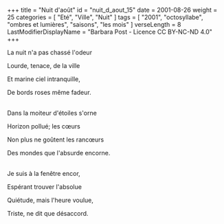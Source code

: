 +++
title = "Nuit d'août"
id = "nuit_d_aout_15"
date = 2001-08-26
weight = 25
categories = [ "Eté", "Ville", "Nuit" ]
tags = [
  "2001",
  "octosyllabe",
  "ombres et lumières",
  "saisons",
  "les mois"
]
verseLength = 8
LastModifierDisplayName = "Barbara Post - Licence CC BY-NC-ND 4.0"
+++

La nuit n'a pas chassé l'odeur

Lourde, tenace, de la ville

Et marine ciel intranquille,

De bords roses même fadeur.

 \
Dans la moiteur d'étoiles s'orne

Horizon pollué; les cœurs

Non plus ne goûtent les rancœurs

Des mondes que l'absurde encorne.

 \
Je suis à la fenêtre encor,

Espérant trouver l'absolue

Quiétude, mais l'heure voulue,

Triste, ne dit que désaccord.
